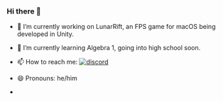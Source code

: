 ### Hi there 👋

- 🔭 I’m currently working on LunarRift, an FPS game for macOS being developed in Unity.
- 🌱 I’m currently learning Algebra 1, going into high school soon.
- 📫 How to reach me: [![discord][1.1]][1]
- 😄 Pronouns: he/him

- <!-- …
[1.1]: https://logos-world.net/wp-content/uploads/2020/12/Discord-Logo.png

[1]: https://discordapp.com/users/463024798784815105/
-->

